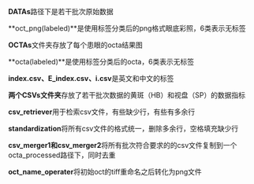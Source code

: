 **DATAs**路径下是若干批次原始数据

**oct_png(labeled)**是使用标签分类后的png格式眼底彩照，6类表示无标签

**OCTAs**文件夹存放了每个患眼的octa结果图

**octa(labeled)**是使用标签分类后的octa，6类表示无标签

**index.csv、E_index.csv、i.csv**是英文和中文的标签

**两个CSVs文件夹**存放了若干批次数据的黄斑（HB）和视盘（SP）的数据指标



**csv_retriever**用于检索csv文件，有些缺少行，有些有多余行

**standardization**将所有csv文件的格式统一，删除多余行，空格填充缺少行

**csv_merger1和csv_merger2**将所有批次符合要求的的csv文件复制到一个octa_processed路径下，同时去重



**oct_name_operater**将初始oct的tiff重命名之后转化为png文件

